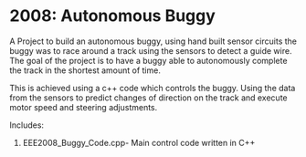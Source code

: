 # 2008: Autonomous Buggy
 A Project to build an autonomous buggy, using hand built sensor circuits the buggy was to race around a track using the sensors to detect a guide wire.
 The goal of the project is to have a buggy able to autonomously complete the track in the shortest amount of time.
 
 This is achieved using a c++ code which controls the buggy.
 Using the data from the sensors to predict changes of direction on the track and execute motor speed and steering adjustments.
 

Includes:
1. EEE2008_Buggy_Code.cpp- Main control code written in C++



